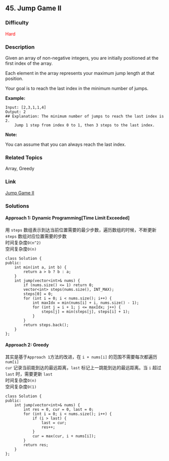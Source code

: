 ## 45. Jump Game II
### Difficulty

 <font color=red>Hard</font>

### Description

Given an array of non-negative integers, you are initially positioned at the
first index of the array.

Each element in the array represents your maximum jump length at that
position.

Your goal is to reach the last index in the minimum number of jumps.

**Example:**
        
    Input: [2,3,1,1,4]
    Output: 2
    ## Explanation: The minimum number of jumps to reach the last index is 2.
        Jump 1 step from index 0 to 1, then 3 steps to the last index.

**Note:**

You can assume that you can always reach the last index.


### Related Topics

Array, Greedy


### Link
[Jump Game II](https://leetcode.com/problems/jump-game-ii)

### Solutions
#### Approach 1: Dynamic Programming[Time Limit Exceeded]
用 `steps` 数组表示到达当前位置需要的最少步数，遍历数组的时候，不断更新 `steps` 数组对应位置需要的步数  
时间复杂度`O(n^2)`  
空间复杂度`O(n)`  
```
class Solution {
public:
    int min(int a, int b) {
        return a > b ? b : a;
    }
    int jump(vector<int>& nums) {
        if (nums.size() <= 1) return 0;
        vector<int> steps(nums.size(), INT_MAX);
        steps[0] = 0;
        for (int i = 0; i < nums.size(); i++) {
            int maxIdx = min(nums[i] + i, nums.size() - 1);
            for (int j = i + 1; j <= maxIdx; j++) {
                steps[j] = min(steps[j], steps[i] + 1);
            }
        }
        return steps.back();
    }
};
```

#### Approach 2: Greedy
其实是基于`Approach 1`方法的改进，在 `i + nums[i]` 的范围不需要每次都遍历 `num[i]`  
`cur` 记录当前能到达的最远距离，`last` 标记上一跳能到达的最远距离。当 `i` 超过 `last` 时，需要更新 `last`  
时间复杂度`O(n)`  
空间复杂度`O(1)`  
```
class Solution {
public:
    int jump(vector<int>& nums) {
        int res = 0, cur = 0, last = 0;
        for (int i = 0; i < nums.size(); i++) {
            if (i > last) {
                last = cur;
                res++;
            }
            cur = max(cur, i + nums[i]);
        }
        return res;
    }
};
```